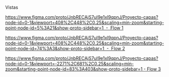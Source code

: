 Vistas

https://www.figma.com/proto/JnbRECAjS7uI9e1xl9qpnJ/Proyecto-capas?node-id=0-1&viewport=408%2C448%2C0.25&scaling=min-zoom&starting-point-node-id=5%3A21&show-proto-sidebar=1  -  Flow 1

https://www.figma.com/proto/JnbRECAjS7uI9e1xl9qpnJ/Proyecto-capas?node-id=0-1&viewport=408%2C448%2C0.25&scaling=min-zoom&starting-point-node-id=74%3A3&show-proto-sidebar=1  -  Flow 2

https://www.figma.com/proto/JnbRECAjS7uI9e1xl9qpnJ/Proyecto-capas?node-id=0-1&viewport=-2271%2C681%2C0.25&scaling=min-zoom&starting-point-node-id=83%3A403&show-proto-sidebar=1 - Flow 3